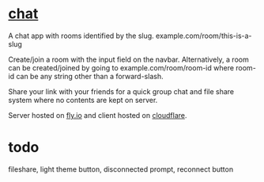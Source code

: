 # [chat](https://chat.mjlee.dev)
A chat app with rooms identified by the slug.
example.com/room/this-is-a-slug

Create/join a room with the input field on the navbar. 
Alternatively, a room can be created/joined by going to example.com/room/room-id
where room-id can be any string other than a forward-slash.

Share your link with your friends for a quick group chat and file share system
where no contents are kept on server.

Server hosted on [fly.io](https://fly.io) and client hosted on [cloudflare](https://cloudflare.com).

# todo
fileshare,
light theme button,
disconnected prompt, 
reconnect button
